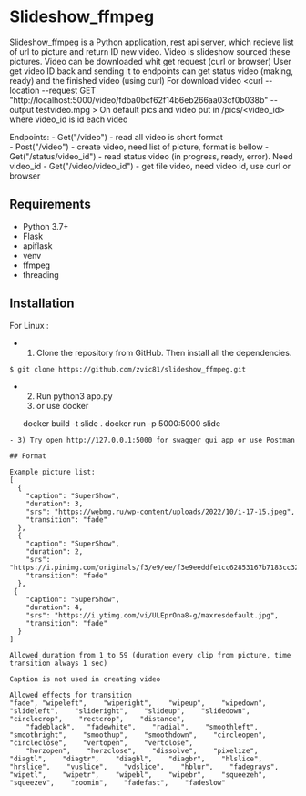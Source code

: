 


# Slideshow_ffmpeg
Slideshow_ffmpeg is a Python application, rest api server, which recieve list of url to picture and return ID new video. Video is slideshow sourced these pictures. Video can be downloaded whit get request (curl or browser)
User get video ID back and sending it to endpoints can get status video (making, ready) and the finished video (using curl)
For download video <curl --location --request GET "http://localhost:5000/video/fdba0bcf62f14b6eb266aa03cf0b038b" --output testvideo.mpg >
On default pics and video put in /pics/<video_id> where video_id is id each video

Endpoints:
    - Get("/video") - read all video is short format    
    - Post("/video") - create video, need list of picture, format is bellow
    - Get("/status/video_id") - read status video (in progress, ready, error). Need video_id
    - Get("/video/video_id") - get file video, need video id, use curl or browser



## Requirements

- Python 3.7+
- Flask  
- apiflask 
- venv
- ffmpeg
- threading 

## Installation

For Linux :
- 1) Clone the repository from GitHub. Then install all the dependencies.
```bash
$ git clone https://github.com/zvic81/slideshow_ffmpeg.git
```
- 2) Run python3 app.py 
  3) or use docker

    docker build -t slide .
    docker run  -p 5000:5000 slide

```
- 3) Try open http://127.0.0.1:5000 for swagger gui app or use Postman

## Format

Example picture list:
[
  {
    "caption": "SuperShow",
    "duration": 3,
    "srs": "https://webmg.ru/wp-content/uploads/2022/10/i-17-15.jpeg",
    "transition": "fade"
  },
  {
    "caption": "SuperShow",
    "duration": 2,
    "srs": "https://i.pinimg.com/originals/f3/e9/ee/f3e9eeddfe1cc62853167b7183cc324a.png",
    "transition": "fade"
  },  
 {
    "caption": "SuperShow",
    "duration": 4,
    "srs": "https://i.ytimg.com/vi/ULEprOna8-g/maxresdefault.jpg",
    "transition": "fade"
  }
]

Allowed duration from 1 to 59 (duration every clip from picture, time transition always 1 sec) 

Caption is not used in creating video

Allowed effects for transition
"fade", "wipeleft",    "wiperight",    "wipeup",    "wipedown",    "slideleft",    "slideright",    "slideup",    "slidedown",    "circlecrop",    "rectcrop",    "distance",
    "fadeblack",   "fadewhite",    "radial",    "smoothleft",    "smoothright",    "smoothup",    "smoothdown",    "circleopen",    "circleclose",    "vertopen",    "vertclose",
    "horzopen",    "horzclose",    "dissolve",    "pixelize",    "diagtl",    "diagtr",    "diagbl",    "diagbr",    "hlslice",    "hrslice",    "vuslice",    "vdslice",    "hblur",    "fadegrays",    "wipetl",    "wipetr",    "wipebl",    "wipebr",    "squeezeh",    "squeezev",    "zoomin",    "fadefast",    "fadeslow"


